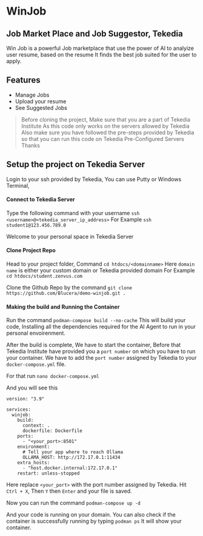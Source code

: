 # WinJob
## Job Market Place and Job Suggestor, Tekedia

Win Job is a powerful Job marketplace that use the power of AI to analyize user resume, based on the resume It finds the best job suited for the user to apply.

## Features
- Manage Jobs
- Upload your resume
- See Suggested Jobs



> Before cloning the project, Make sure that you are a part of Tekedia Institute
> As this code only works on the servers allowed by Tekedia
> Also make sure you have followed the pre-steps provided by Tekedia 
> so that you can run this code on Tekedia Pre-Configured Servers
> Thanks

## Setup the project on Tekedia Server
Login to your ssh provided by Tekedia, You can use Putty or Windows Terminal, 

#### Connect to Tekedia Server
Type the following command with your username
`ssh <username>@<tekedia_server_ip_address>`
For Example
`ssh student1@123.456.789.0`

Welcome to your personal space in Tekedia Server

#### Clone Project Repo
Head to your project folder, Command
`cd htdocs/<domainname>`
Here `domain name` is either your custom domain or Tekedia provided domain
For Example
`cd htdocs/student.zenvus.com`

Clone the Github Repo by the command
`git clone https://github.com/Blucera/demo-winjob.git .`

#### Making the build and Running the Container
Run the command
`podman-compose build --no-cache`
This will build your code, Installing all the dependencies required for the AI Agent to run in your personal envoirenment.

After the build is complete, We have to start the container, Before that Tekedia Institute have provided you a `port number` on which you have to run your container. We have to add the `port number` assigned by Tekedia to your `docker-compose.yml` file.

For that run
`nano docker-compose.yml`

And you will see this
```
version: "3.9"

services:
  winjob:
    build:
      context: .
      dockerfile: Dockerfile
    ports:
      - "<your_port>:8501"
    environment:
      # Tell your app where to reach Ollama
      OLLAMA_HOST: http://172.17.0.1:11434
    extra_hosts:
      - "host.docker.internal:172.17.0.1"
    restart: unless-stopped
```

Here replace `<your_port>` with the port number assigned by Tekedia. Hit `Ctrl + X`, Then `Y` then `Enter` and your file is saved.

Now you can run the command
`podman-compose up -d`

And your code is running on your domain. You can also check if the container is successfully running by typing
`podman ps` 
It will show your container.